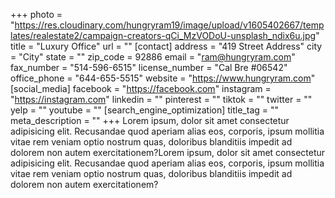 +++
photo = "https://res.cloudinary.com/hungryram19/image/upload/v1605402667/templates/realestate2/campaign-creators-qCi_MzVODoU-unsplash_ndix6u.jpg"
title = "Luxury Office"
url = ""
[contact]
address = "419 Street Address"
city = "City"
state = ""
zip_code = 92886
email = "ram@hungryram.com"
fax_number = "514-596-6515"
license_number = "Cal Bre #06542"
office_phone = "644-655-5515"
website = "https://www.hungryram.com"
[social_media]
facebook = "https://facebook.com"
instagram = "https://instagram.com"
linkedin = ""
pinterest = ""
tiktok = ""
twitter = ""
yelp = ""
youtube = ""
[search_engine_optimization]
title_tag = ""
meta_description = ""
+++
Lorem ipsum, dolor sit amet consectetur adipisicing elit. Recusandae quod aperiam alias eos, corporis, ipsum mollitia vitae rem veniam optio nostrum quas, doloribus blanditiis impedit ad dolorem non autem exercitationem?Lorem ipsum, dolor sit amet consectetur adipisicing elit. Recusandae quod aperiam alias eos, corporis, ipsum mollitia vitae rem veniam optio nostrum quas, doloribus blanditiis impedit ad dolorem non autem exercitationem?